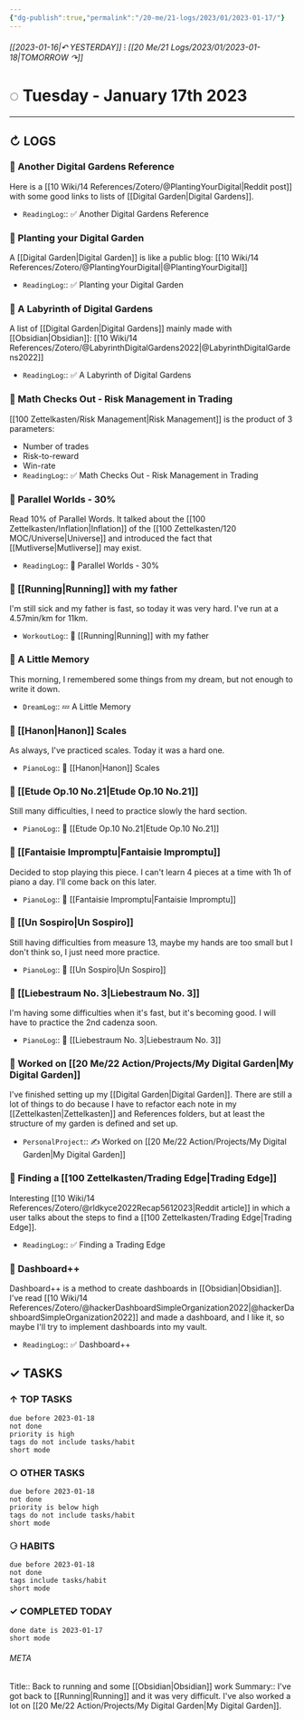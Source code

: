 ```yaml
---
{"dg-publish":true,"permalink":"/20-me/21-logs/2023/01/2023-01-17/"}
---
```


###### [[2023-01-16\|↶ YESTERDAY]] ⁝ [[20 Me/21 Logs/2023/01/2023-01-18\|TOMORROW ↷]]
# ◌ Tuesday - January 17th 2023
---
## ↻ LOGS
### 📕 Another Digital Gardens Reference
Here is a [[10 Wiki/14 References/Zotero/@PlantingYourDigital\|Reddit post]] with some good links to lists of [[Digital Garden\|Digital Gardens]].
- `ReadingLog`:: ✅ Another Digital Gardens Reference 

### 📕 Planting your Digital Garden
A [[Digital Garden\|Digital Garden]] is like a public blog: [[10 Wiki/14 References/Zotero/@PlantingYourDigital\|@PlantingYourDigital]]
- `ReadingLog`:: ✅ Planting your Digital Garden 

### 📕 A Labyrinth of Digital Gardens
A list of [[Digital Garden\|Digital Gardens]] mainly made with [[Obsidian\|Obsidian]]: [[10 Wiki/14 References/Zotero/@LabyrinthDigitalGardens2022\|@LabyrinthDigitalGardens2022]]
- `ReadingLog`:: ✅ A Labyrinth of Digital Gardens 

### 📕 Math Checks Out - Risk Management in Trading
[[100 Zettelkasten/Risk Management\|Risk Management]] is the product of 3 parameters:
- Number of trades
- Risk-to-reward
- Win-rate
- `ReadingLog`:: ✅ Math Checks Out - Risk Management in Trading 

### 📕 Parallel Worlds - 30%
Read 10% of Parallel Words. It talked about the [[100 Zettelkasten/Inflation\|Inflation]] of the [[100 Zettelkasten/120 MOC/Universe\|Universe]] and introduced the fact that [[Mutliverse\|Mutliverse]] may exist.
- `ReadingLog`:: 📖 Parallel Worlds - 30% 

### 🏃 [[Running\|Running]] with my father
I'm still sick and my father is fast, so today it was very hard. I've run at a 4.57min/km for 11km.
- `WorkoutLog`:: 🏃 [[Running\|Running]] with my father

### 💭 A Little Memory
This morning, I remembered some things from my dream, but not enough to write it down.
- `DreamLog`:: 💤 A Little Memory

### 🎹 [[Hanon\|Hanon]] Scales
As always, I've practiced scales. Today it was a hard one.
- `PianoLog`:: 🎼 [[Hanon\|Hanon]] Scales

### 🎹 [[Etude Op.10 No.21\|Etude Op.10 No.21]]
Still many difficulties, I need to practice slowly the hard section.
- `PianoLog`:: 🎹 [[Etude Op.10 No.21\|Etude Op.10 No.21]]

### 🎹 [[Fantaisie Impromptu\|Fantaisie Impromptu]]
Decided to stop playing this piece. I can't learn 4 pieces at a time with 1h of piano a day. I'll come back on this later.
- `PianoLog`:: 🎹 [[Fantaisie Impromptu\|Fantaisie Impromptu]]

### 🎹 [[Un Sospiro\|Un Sospiro]]
Still having difficulties from measure 13, maybe my hands are too small but I don't think so, I just need more practice.
- `PianoLog`:: 🎹 [[Un Sospiro\|Un Sospiro]]

### 🎹 [[Liebestraum No. 3\|Liebestraum No. 3]]
I'm having some difficulties when it's fast, but it's becoming good. I will have to practice the 2nd cadenza soon.
- `PianoLog`:: 🎹 [[Liebestraum No. 3\|Liebestraum No. 3]]

### 🚧 Worked on [[20 Me/22 Action/Projects/My Digital Garden\|My Digital Garden]]
I've finished setting up my [[Digital Garden\|Digital Garden]]. There are still a lot of things to do because I have to refactor each note in my [[Zettelkasten\|Zettelkasten]] and References folders, but at least the structure of my garden is defined and set up.
- `PersonalProject`:: ✍️ Worked on [[20 Me/22 Action/Projects/My Digital Garden\|My Digital Garden]]

### 📕 Finding a [[100 Zettelkasten/Trading Edge\|Trading Edge]]
Interesting [[10 Wiki/14 References/Zotero/@rldkyce2022Recap5612023\|Reddit article]] in which a user talks about the steps to find a [[100 Zettelkasten/Trading Edge\|Trading Edge]].
- `ReadingLog`:: ✅ Finding a Trading Edge 

### 📕 Dashboard++
Dashboard++ is a method to create dashboards in [[Obsidian\|Obsidian]]. I've read [[10 Wiki/14 References/Zotero/@hackerDashboardSimpleOrganization2022\|@hackerDashboardSimpleOrganization2022]] and made a dashboard, and I like it, so maybe I'll try to implement dashboards into my vault.
- `ReadingLog`:: ✅ Dashboard++ 


## ✓ TASKS

###  ↑ TOP TASKS
```tasks
due before 2023-01-18
not done
priority is high
tags do not include tasks/habit
short mode
```

### ○ OTHER TASKS
```tasks
due before 2023-01-18
not done
priority is below high
tags do not include tasks/habit
short mode
```

### ⚆ HABITS
```tasks
due before 2023-01-18
not done
tags include tasks/habit
short mode
```

### ✓ COMPLETED TODAY
```tasks
done date is 2023-01-17
short mode
```





###### META
Title:: Back to running and some [[Obsidian\|Obsidian]] work
Summary:: I've got back to [[Running\|Running]] and it was very difficult. I've also worked a lot on [[20 Me/22 Action/Projects/My Digital Garden\|My Digital Garden]].


